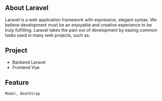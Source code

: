 ## About Laravel

Laravel is a web application framework with expressive, elegant syntax. We believe development must be an enjoyable and creative experience to be truly fulfilling. Laravel takes the pain out of development by easing common tasks used in many web projects, such as:

## Project
 - Backend
    Laravel
 - Frontend
    Vue
## Feature
    Modal, BootStrap

